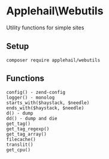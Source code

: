 # Applehail\Webutils

Utility functions for simple sites

## Setup

    composer require applehail/webutils

## Functions

    config() - zend-config
    logger() - monolog
    starts_with($haystack, $needle)
    ends_with($haystack, $needle)
    d() - dump
    dd() - dump and die
    get_tag()
    get_tag_regexp()
    get_tag_array()
    filecache()
    translit()
    get_cpu()
